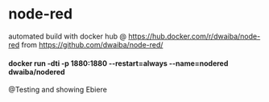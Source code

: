 # node-red
automated build with docker hub @ https://hub.docker.com/r/dwaiba/node-red from https://github.com/dwaiba/node-red/
#### docker run -dti -p 1880:1880 --restart=always --name=nodered dwaiba/nodered
@Testing and showing Ebiere

